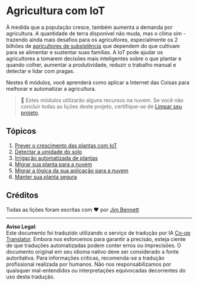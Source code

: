 <!--
CO_OP_TRANSLATOR_METADATA:
{
  "original_hash": "428bda82d9e6016ecea7c797564bf081",
  "translation_date": "2025-08-28T03:51:46+00:00",
  "source_file": "2-farm/README.md",
  "language_code": "br"
}
-->
# Agricultura com IoT

À medida que a população cresce, também aumenta a demanda por agricultura. A quantidade de terra disponível não muda, mas o clima sim - trazendo ainda mais desafios para os agricultores, especialmente os 2 bilhões de [agricultores de subsistência](https://wikipedia.org/wiki/Subsistence_agriculture) que dependem do que cultivam para se alimentar e sustentar suas famílias. A IoT pode ajudar os agricultores a tomarem decisões mais inteligentes sobre o que plantar e quando colher, aumentar a produtividade, reduzir o trabalho manual e detectar e lidar com pragas.

Nestes 6 módulos, você aprenderá como aplicar a Internet das Coisas para melhorar e automatizar a agricultura.

> 💁 Estes módulos utilizarão alguns recursos na nuvem. Se você não concluir todas as lições deste projeto, certifique-se de [Limpar seu projeto](../clean-up.md).

## Tópicos

1. [Prever o crescimento das plantas com IoT](lessons/1-predict-plant-growth/README.md)
1. [Detectar a umidade do solo](lessons/2-detect-soil-moisture/README.md)
1. [Irrigação automatizada de plantas](lessons/3-automated-plant-watering/README.md)
1. [Migrar sua planta para a nuvem](lessons/4-migrate-your-plant-to-the-cloud/README.md)
1. [Migrar a lógica da sua aplicação para a nuvem](lessons/5-migrate-application-to-the-cloud/README.md)
1. [Manter sua planta segura](lessons/6-keep-your-plant-secure/README.md)

## Créditos

Todas as lições foram escritas com ♥️ por [Jim Bennett](https://GitHub.com/JimBobBennett)

---

**Aviso Legal**:  
Este documento foi traduzido utilizando o serviço de tradução por IA [Co-op Translator](https://github.com/Azure/co-op-translator). Embora nos esforcemos para garantir a precisão, esteja ciente de que traduções automatizadas podem conter erros ou imprecisões. O documento original em seu idioma nativo deve ser considerado a fonte autoritativa. Para informações críticas, recomenda-se a tradução profissional realizada por humanos. Não nos responsabilizamos por quaisquer mal-entendidos ou interpretações equivocadas decorrentes do uso desta tradução.